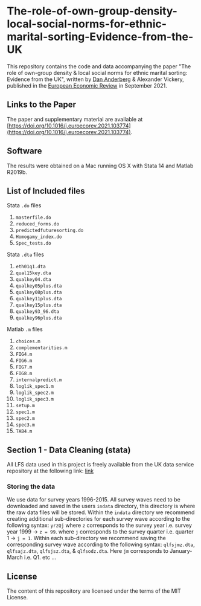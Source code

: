 # The-role-of-own-group-density-local-social-norms-for-ethnic-marital-sorting-Evidence-from-the-UK

This repository contains the code and data accompanying the paper "The role of own-group density &amp; local social norms for ethnic marital sorting: Evidence from the UK", written by [Dan Anderberg](https://www.dananderberg.com/) &amp; Alexander Vickery, published in the [European Economic Review](https://doi.org/10.1016/j.euroecorev.2021.103774) in September 2021.

## Links to the Paper
The paper and supplementary material are available at [https://doi.org/10.1016/j.euroecorev.2021.103774](https://doi.org/10.1016/j.euroecorev.2021.103774).

## Software
The results were obtained on a Mac running OS X with Stata 14 and Matlab R2019b.

## List of Included files 
Stata `.do` files
1. `masterfile.do`
2. `reduced_forms.do`
3. `predictedfuturesorting.do`
4. `Homogamy_index.do`
5. `Spec_tests.do`

Stata `.dta` files 
1. `eth01q1.dta`
2. `qual15key.dta`
3. `qualkey04.dta`
4. `qualkey05plus.dta`
5. `qualkey08plus.dta`
6. `qualkey11plus.dta`
7. `qualkey15plus.dta`
8. `qualkey93_96.dta`
9. `qualkey96plus.dta`

Matlab `.m` files
1. `choices.m`
2. `complementarities.m`
3. `FIG4.m`
4. `FIG6.m`
5. `FIG7.m`
6. `FIG8.m`
7. `internalpredict.m`
8. `loglik_spec1.m`
9. `loglik_spec2.m`
10. `loglik_spec3.m`
11. `setup.m`
12. `spec1.m`
13. `spec2.m`
14. `spec3.m`
15. `TAB4.m`

## Section 1 - Data Cleaning (stata)
All LFS data used in this project is freely available from the UK data service repository at the following link: [link](https://beta.ukdataservice.ac.uk/datacatalogue/series/series?id=2000026#!/access-data)

### Storing the data 
We use data for survey years 1996-2015. All survey waves need to be downloaded and saved in the users `indata` directory, this directory is where the raw data files will be stored. 
Within the `indata` directory we recommend creating additional sub-directories for each survey wave according to the following syntax: `yrzQj` 
where `z` corresponds to the survey year i.e. survey year 1999 &rarr; `z = 99`. 
where `j` corresponds to the survey quarter i.e. quarter 1 &rarr; `j = 1`. 
Within each sub-directory we recommend saving the corresponding survey wave according to the following syntax: `qlfsjmz.dta`, `qlfsajz.dta`, `qlfsjsz.dta`, &amp; `qlfsodz.dta`. 
Here `jm` corresponds to January-March i.e. Q1. etc …


## License 
The content of this repository are licensed under the terms of the MIT License.
